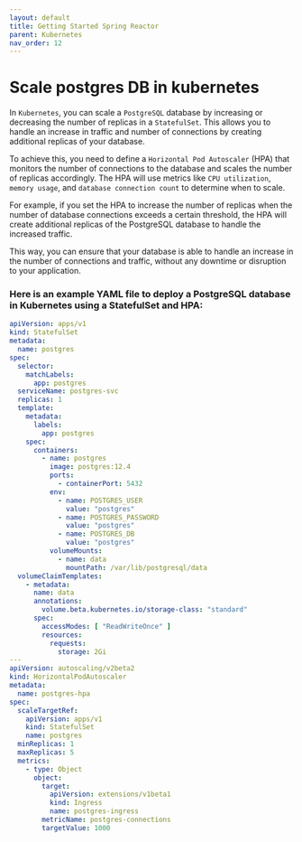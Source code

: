 ```yaml
---
layout: default
title: Getting Started Spring Reactor
parent: Kubernetes
nav_order: 12
---
```

# Scale postgres DB in kubernetes
In `Kubernetes`, you can scale a `PostgreSQL` database by increasing or decreasing the number of replicas in a `StatefulSet`. This allows you to handle an increase in traffic and number of connections by creating additional replicas of your database.

To achieve this, you need to define a `Horizontal Pod Autoscaler` (HPA) that monitors the number of connections to the database and scales the number of replicas accordingly. The HPA will use metrics like `CPU utilization`, `memory usage`, and `database connection count` to determine when to scale.

For example, if you set the HPA to increase the number of replicas when the number of database connections exceeds a certain threshold, the HPA will create additional replicas of the PostgreSQL database to handle the increased traffic.

This way, you can ensure that your database is able to handle an increase in the number of connections and traffic, without any downtime or disruption to your application.

### Here is an example YAML file to deploy a PostgreSQL database in Kubernetes using a StatefulSet and HPA:
```yaml
apiVersion: apps/v1
kind: StatefulSet
metadata:
  name: postgres
spec:
  selector:
    matchLabels:
      app: postgres
  serviceName: postgres-svc
  replicas: 1
  template:
    metadata:
      labels:
        app: postgres
    spec:
      containers:
        - name: postgres
          image: postgres:12.4
          ports:
            - containerPort: 5432
          env:
            - name: POSTGRES_USER
              value: "postgres"
            - name: POSTGRES_PASSWORD
              value: "postgres"
            - name: POSTGRES_DB
              value: "postgres"
          volumeMounts:
            - name: data
              mountPath: /var/lib/postgresql/data
  volumeClaimTemplates:
    - metadata:
      name: data
      annotations:
        volume.beta.kubernetes.io/storage-class: "standard"
      spec:
        accessModes: [ "ReadWriteOnce" ]
        resources:
          requests:
            storage: 2Gi
---
apiVersion: autoscaling/v2beta2
kind: HorizontalPodAutoscaler
metadata:
  name: postgres-hpa
spec:
  scaleTargetRef:
    apiVersion: apps/v1
    kind: StatefulSet
    name: postgres
  minReplicas: 1
  maxReplicas: 5
  metrics:
    - type: Object
      object:
        target:
          apiVersion: extensions/v1beta1
          kind: Ingress
          name: postgres-ingress
        metricName: postgres-connections
        targetValue: 1000
```

